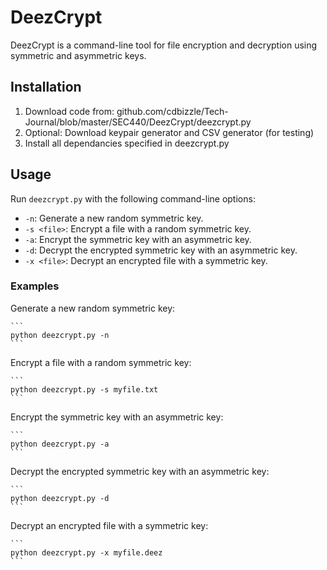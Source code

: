 # DeezCrypt

DeezCrypt is a command-line tool for file encryption and decryption using symmetric and asymmetric keys.

## Installation

1. Download code from: github.com/cdbizzle/Tech-Journal/blob/master/SEC440/DeezCrypt/deezcrypt.py
2. Optional: Download keypair generator and CSV generator (for testing)
3. Install all dependancies specified in deezcrypt.py

## Usage

Run `deezcrypt.py` with the following command-line options:

- `-n`: Generate a new random symmetric key.
- `-s <file>`: Encrypt a file with a random symmetric key.
- `-a`: Encrypt the symmetric key with an asymmetric key.
- `-d`: Decrypt the encrypted symmetric key with an asymmetric key.
- `-x <file>`: Decrypt an encrypted file with a symmetric key.

### Examples

Generate a new random symmetric key:

    ```
    python deezcrypt.py -n
    ```

Encrypt a file with a random symmetric key:

    ```
    python deezcrypt.py -s myfile.txt
    ```

Encrypt the symmetric key with an asymmetric key:

    ```
    python deezcrypt.py -a
    ```

Decrypt the encrypted symmetric key with an asymmetric key:

    ```
    python deezcrypt.py -d
    ```

Decrypt an encrypted file with a symmetric key:

    ```
    python deezcrypt.py -x myfile.deez
    ```
